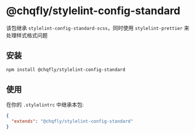 # @chqfly/stylelint-config-standard

该包继承 `stylelint-config-standard-scss`，同时使用 `stylelint-prettier` 来处理样式格式问题

## 安装

```bash
npm install @chqfly/stylelint-config-standard
```

## 使用

在你的 `.stylelintrc` 中继承本包:

```json
{
  "extends": "@chqfly/stylelint-config-standard"
}
```

